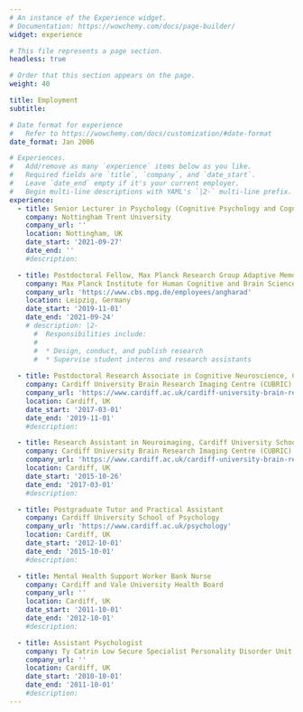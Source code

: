 ```yaml
---
# An instance of the Experience widget.
# Documentation: https://wowchemy.com/docs/page-builder/
widget: experience

# This file represents a page section.
headless: true

# Order that this section appears on the page.
weight: 40

title: Employment
subtitle:

# Date format for experience
#   Refer to https://wowchemy.com/docs/customization/#date-format
date_format: Jan 2006

# Experiences.
#   Add/remove as many `experience` items below as you like.
#   Required fields are `title`, `company`, and `date_start`.
#   Leave `date_end` empty if it's your current employer.
#   Begin multi-line descriptions with YAML's `|2-` multi-line prefix.
experience:
  - title: Senior Lecturer in Psychology (Cognitive Psychology and Cognitive Neuroscience), School of Social Sciences
    company: Nottingham Trent University
    company_url: ''
    location: Nottingham, UK
    date_start: '2021-09-27'
    date_end: ''
    #description: 

  - title: Postdoctoral Fellow, Max Planck Research Group Adaptive Memory
    company: Max Planck Institute for Human Cognitive and Brain Sciences
    company_url: 'https://www.cbs.mpg.de/employees/angharad'
    location: Leipzig, Germany
    date_start: '2019-11-01'
    date_end: '2021-09-24'
    # description: |2-
      #  Responsibilities include:
      #  
      #  * Design, conduct, and publish research
      #  * Supervise student interns and research assistants
   
  - title: Postdoctoral Research Associate in Cognitive Neuroscience, Cardiff University School of Psychology
    company: Cardiff University Brain Research Imaging Centre (CUBRIC)
    company_url: 'https://www.cardiff.ac.uk/cardiff-university-brain-research-imaging-centre'
    location: Cardiff, UK
    date_start: '2017-03-01'
    date_end: '2019-11-01'
    #description: 

  - title: Research Assistant in Neuroimaging, Cardiff University School of Medicine
    company: Cardiff University Brain Research Imaging Centre (CUBRIC)
    company_url: 'https://www.cardiff.ac.uk/cardiff-university-brain-research-imaging-centre'
    location: Cardiff, UK
    date_start: '2015-10-26'
    date_end: '2017-03-01'
    #description: 

  - title: Postgraduate Tutor and Practical Assistant
    company: Cardiff University School of Psychology
    company_url: 'https://www.cardiff.ac.uk/psychology'
    location: Cardiff, UK
    date_start: '2012-10-01'
    date_end: '2015-10-01'
    #description: 

  - title: Mental Health Support Worker Bank Nurse
    company: Cardiff and Vale University Health Board
    company_url: ''
    location: Cardiff, UK
    date_start: '2011-10-01'
    date_end: '2012-10-01'
    #description: 

  - title: Assistant Psychologist
    company: Ty Catrin Low Secure Specialist Personality Disorder Unit (Pastoral Healthcare Ltd), and the Wales Applied Risk Research Network (WARRN)
    company_url: ''
    location: Cardiff, UK
    date_start: '2010-10-01'
    date_end: '2011-10-01'
    #description: 
---
```

